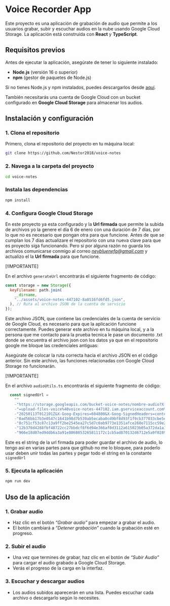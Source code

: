 # Voice Recorder App

Este proyecto es una aplicación de grabación de audio que permite a los usuarios grabar, subir y escuchar audios en la nube usando Google Cloud Storage. La aplicación está construida con **React** y **TypeScript**.

## Requisitos previos

Antes de ejecutar la aplicación, asegúrate de tener lo siguiente instalado:

- **Node.js** (versión 16 o superior)
- **npm** (gestor de paquetes de Node.js)

Si no tienes Node.js y npm instalados, puedes descargarlos desde [aquí](https://nodejs.org/).

También necesitarás una cuenta de Google Cloud con un bucket configurado en **Google Cloud Storage** para almacenar los audios.

## Instalación y configuración

### 1. Clona el repositorio

Primero, clona el repositorio del proyecto en tu máquina local:

```bash
git clone https://github.com/Nestor2018/voice-notes
```

### 2. Navega a la carpeta del proyecto

```bash
cd voice-notes
```

### Instala las dependencias

```bash
npm install
```

### 4. Configura Google Cloud Storage

En este proyecto ya esta configurado y la **Url firmada** que permite la subida
de archivos yo la genere el día 6 de enero con una duración de 7 días, por lo que
no es necesario que pongan otra para que funcione. Antes de que se cumplan los 7
días actualizare el repositorio con una nueva clave para que es proyecto siga
funcionando. Pero si por alguna razón no guarda los archivos comunicarse conmigo
al correo _<neybluenefa@gmail.com>_ y actualizo el la **Url firmada** para que
funcione.

[!IMPORTANTE]

En el archivo `generateUrl` encontrarás el siguiente fragmento de código:

```javascript
const storage = new Storage({
  keyFilename: path.join(
    __dirname,
    "../assets/voice-notes-447102-8a8516fd6fd5.json",
  ), // Ruta al archivo JSON de la cuenta de servicio
});
```

Este archivo JSON, que contiene las credenciales de la cuenta de servicio de Google Cloud, es necesario para que la aplicación funcione correctamente. Puedes generar este archivo en tu máquina local, y a la persona que me contacto para la prueba tecnica le pase un documento .txt donde se encuentra el archivo json con los datos ya que en el repositorio google me bloque las credenciales antiguas:

Asegúrate de colocar la ruta correcta hacia el archivo JSON en el código anterior. Sin este archivo, las funciones relacionadas con Google Cloud Storage no funcionarán.

[!IMPORTANTE]

En el archivo `audioUtils.ts` encontrarás el siguiente fragmento de código:

```TypeScript
  const signedUrl =
    ""
    -"https://storage.googleapis.com/bucket-voice-notes/nombre-audio?X-Goog-Algorithm=GOOG4-RSA-SHA256&X-Goog-Credential"
    -"=upload-files-voice%40voice-notes-447102.iam.gserviceaccount.com%2F20250113%2Fauto%2Fstorage%2Fgoog4_request&X-Goog-Date="
    -"20250113T012101Z&X-Goog-Expires=604800&X-Goog-SignedHeaders=content-type%3Bhost&X-Goog-Signature=8d7217a1a5279c9fc4551"
    -"0ad56bb17b3e0547c1641b98d7b539ab5ecaba0cd9bf8d93f1f9cb377033cbe5e646ead54020b78"
    -"8c751cf53c87c13a9ff2be2545ea27c5d7c0ab9773e1351afce268e7115cc59e235ae6734cdf8bf298bcddda5ca8486c59273952251b462"
    -"12b378d4288fbf48722cc27bbdcf8f6d94e366af0d3112a615023b05a372da1a1e970baa0d5ec3a62921c4cc0d1598e1fdeb53dcc4d837dbdab83b0c2"
    -"966e18d07ed9ddb6a3a91e8068053265811172c1cb5ad870132d6712e5a9f0289d1f977b4e241fc2e0d12b3a0fef88e47df6ab290bc1807f73fedd382ff2f1953e6b382f45951af315323060a1f0c31da8c36d119df50bf11618"
```

Este es el string de la url firmada para poder guardar el archivo de audio, lo
tengo asi en varias partes para que github no me lo bloquee, para poderlo usar
deben unir todas las partes y pegar todo el string en la constante `signedUrl`

### 5. Ejecuta la aplicación

```bash
npm run dev
```

## Uso de la aplicación

### 1. Grabar audio

- Haz clic en el botón _“Grabar audio”_ para empezar a grabar el audio.
- El botón cambiará a _“Detener grabación”_ cuando la grabación esté en progreso.

### 2. Subir el audio

- Una vez que termines de grabar, haz clic en el botón de _“Subir Audio”_ para
  cargar el audio grabado a Google Cloud Storage.
- Verás el progreso de la carga en la interfaz.

### 3. Escuchar y descargar audios

- Los audios subidos aparecerán en una lista. Puedes escuchar cada archivo o descargarlo
  según lo necesites.
